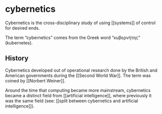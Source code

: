 # cybernetics

Cybernetics is the cross-disciplinary study of using [[systems]] of control for desired ends.

The term &ldquo;cybernetics&rdquo; comes from the Greek word &ldquo;κυβερνήτης&rdquo; (kubernetes).


## History

Cybernetics developed out of operational research done by the British and American governments during the [[Second World War]]. The term was coined by [[Norbert Weiner]].

Around the time that computing became more mainstream, cybernetics became a distinct field from [[artificial intelligence]], where previously it was the same field (see: [[split between cybernetics and artificial intelligence]]).


